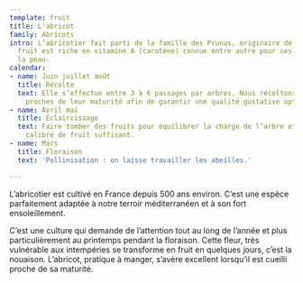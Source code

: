 ```yaml
---
template: fruit
title: L'abricot
family: Abricots
intro: L’abricotier fait parti de la famille des Prunus, originaire de Chine. Son
  fruit est riche en vitamine A (carotène) connue entre autre pour ses bienfaits pour
  la peau.
calendar:
- name: Juin juillet août
  title: Récolte
  text: Elle s’effectue entre 3 à 6 passages par arbres. Nous récoltons les fruits
    proches de leur maturité afin de garantir une qualité gustative optimale
- name: Avril mai
  title: Éclaircissage
  text: Faire tomber des fruits pour équilibrer la charge de l’arbre et obtenir un
    calibre de fruit suffisant.
- name: Mars
  title: Floraison
  text: 'Pollinisation : on laisse travailler les abeilles.'

---
```

L’abricotier est cultivé en France depuis 500 ans environ. C’est une espèce parfaitement adaptée à notre terroir méditerranéen et à son fort ensoleillement.

C’est une culture qui demande de l’attention tout au long de l’année et plus particulièrement au printemps pendant la floraison. Cette fleur, très vulnérable aux intempéries se transforme en fruit en quelques jours, c’est la nouaison. L’abricot, pratique à manger, s’avère excellent lorsqu’il est cueilli proche de sa maturité.
